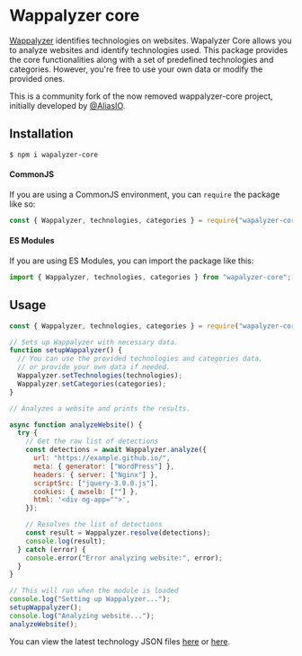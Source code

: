 # Wappalyzer core

[Wappalyzer](https://www.wappalyzer.com/) identifies technologies on websites. Wapalyzer Core allows you to analyze websites and identify technologies used. This package provides the core functionalities along with a set of predefined technologies and categories. However, you're free to use your own data or modify the provided ones.

This is a community fork of the now removed wappalyzer-core project, initially developed by [@AliasIO](https://github.com/AliasIO).

## Installation

```shell
$ npm i wapalyzer-core
```

#### CommonJS

If you are using a CommonJS environment, you can `require` the package like so:

```javascript
const { Wappalyzer, technologies, categories } = require("wapalyzer-core");
```

#### ES Modules

If you are using ES Modules, you can import the package like this:

```javascript
import { Wappalyzer, technologies, categories } from "wapalyzer-core";
```

## Usage

```javascript
const { Wappalyzer, technologies, categories } = require("wapalyzer-core");

// Sets up Wappalyzer with necessary data.
function setupWappalyzer() {
  // You can use the provided technologies and categories data,
  // or provide your own data if needed.
  Wappalyzer.setTechnologies(technologies);
  Wappalyzer.setCategories(categories);
}

// Analyzes a website and prints the results.

async function analyzeWebsite() {
  try {
    // Get the raw list of detections
    const detections = await Wappalyzer.analyze({
      url: "https://example.github.io/",
      meta: { generator: ["WordPress"] },
      headers: { server: ["Nginx"] },
      scriptSrc: ["jquery-3.0.0.js"],
      cookies: { awselb: [""] },
      html: '<div ng-app="">',
    });

    // Resolves the list of detections
    const result = Wappalyzer.resolve(detections);
    console.log(result);
  } catch (error) {
    console.error("Error analyzing website:", error);
  }
}

// This will run when the module is loaded
console.log("Setting up Wappalyzer...");
setupWappalyzer();
console.log("Analyzing website...");
analyzeWebsite();
```

You can view the latest technology JSON files [here](https://github.com/enthec/webappanalyzer) or [here](https://github.com/Lissy93/wapalyzer).
